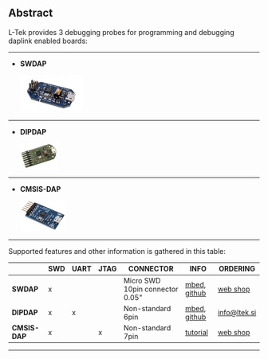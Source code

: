 ## Abstract


L-Tek provides 3 debugging probes for programming and debugging daplink enabled boards:

- - -

* **SWDAP**

  ![](docs/img/cmsis-dap/swdap.png)
  

- - -


* **DIPDAP** 

  ![](docs/img/cmsis-dap/dipdap.jpg)


- - -


* **CMSIS-DAP**

  ![](docs/img/cmsis-dap/cmsisdap2.png)
  

- - -


Supported features and other information is gathered in this table:

|               | SWD | UART | JTAG | CONNECTOR                        | INFO                                                                                                                                                                    | ORDERING                                                       |
|---------------|-----|------|------|----------------------------------|-------------------------------------------------------------------------------------------------------------------------------------------------------------------------|----------------------------------------------------------------|
| **SWDAP**     | x   |      |      | Micro SWD 10pin connector 0.05"  | [mbed](https://os.mbed.com/platforms/SWDAP-LPC11U35/), [github](https://github.com/ARMmbed/mbed-HDK/tree/master/Production%20Design%20Projects/ARM-mbed/DAPLink/SWDAP)   |  [web shop](https://l-tek.si/web-shop/l-tek-swdap-interface/)  |
| **DIPDAP**    | x   | x    |      | Non-standard 6pin               | [mbed](https://os.mbed.com/platforms/DIPDAP-LPC11U35/), [github](https://github.com/ARMmbed/mbed-HDK/tree/master/Production%20Design%20Projects/ARM-mbed/DAPLink/DIPDAP) | info@ltek.si                                                   |
| **CMSIS-DAP** | x   |      | x    | Non-standard 7pin                | [tutorial](docs/cmsis-dap.md)                                                                                                                                                                  |  [web shop](https://l-tek.si/web-shop/cmsis-dap-debug-probe/)  |


- - -
